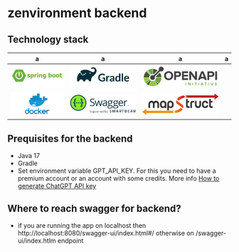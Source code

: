 # zenvironment backend

## Technology stack
 a|a |a |a
-------------------------|-------------------------|-------------------------|-------------------------:
![](images/springboot.png)  |  ![](images/gradle.png) | ![](images/openapi.png) | [](images/springboot.png)
![](images/docker.png)  |  ![](images/swagger.png) | ![](images/mapstruct.png) | 

## Prequisites for the backend

- Java 17
- Gradle
- Set environment variable GPT_API_KEY. For this you need to have a premium account or an account with some credits. More info
[How to generate ChatGPT API key](https://medium.com/@pawan329/how-to-generate-chat-gpt-api-key-daace2acc032)

## Where to reach swagger for backend?
- if you are running the app on localhost then http://localhost:8080/swagger-ui/index.html#/ otherwise on /swagger-ui/index.htlm endpoint



